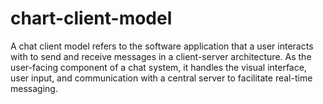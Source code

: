 # chart-client-model
A chat client model refers to the software application that a user interacts with to send and receive messages in a client-server architecture. As the user-facing component of a chat system, it handles the visual interface, user input, and communication with a central server to facilitate real-time messaging. 
